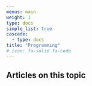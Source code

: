 ```yaml
---
menus: main
weight: 1
type: docs
simple_list: true
cascade:
  - type: docs
title: "Programming"
# icon: fa-solid fa-code
---
```


## Articles on this topic
